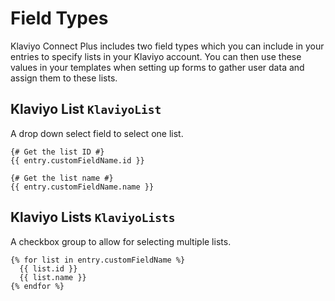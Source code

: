 # Field Types

Klaviyo Connect Plus includes two field types which you can include in your entries to specify lists in your Klaviyo account. You can then use these values in your templates when setting up forms to gather user data and assign them to these lists.

## Klaviyo List `KlaviyoList`

A drop down select field to select one list.

```twig
{# Get the list ID #}
{{ entry.customFieldName.id }}

{# Get the list name #}
{{ entry.customFieldName.name }}
```

## Klaviyo Lists `KlaviyoLists`

A checkbox group to allow for selecting multiple lists.

```twig
{% for list in entry.customFieldName %}
  {{ list.id }}
  {{ list.name }}
{% endfor %}
```
